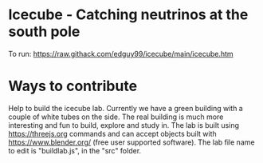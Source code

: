 # Icecube - Catching neutrinos at the south pole
To run:
https://raw.githack.com/edguy99/icecube/main/icecube.htm

# Ways to contribute
Help to build the icecube lab. Currently we have a green building with a couple of white tubes on the side. The real building is much more interesting and fun to build, explore and study in. The lab is built using https://threejs.org commands and can accept objects built with https://www.blender.org/ (free user supported software). The lab file name to edit is "buildlab.js", in the "src" folder.
